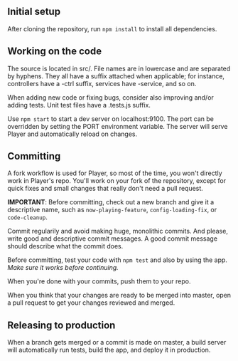 ## Initial setup

After cloning the repository, run `npm install` to install all dependencies.

## Working on the code

The source is located in src/. File names are in lowercase and
are separated by hyphens. They all have a suffix attached when applicable;
for instance, controllers have a -ctrl suffix, services have -service, and so on.

When adding new code or fixing bugs, consider also improving and/or adding tests.
Unit test files have a .tests.js suffix.

Use `npm start` to start a dev server on localhost:9100.
The port can be overridden by setting the PORT environment variable.
The server will serve Player and automatically reload on changes.

## Committing

A fork workflow is used for Player, so most of the time,
you won't directly work in Player's repo. You'll work on your fork of the repository,
except for quick fixes and small changes that really don't need a pull request.

**IMPORTANT**: Before committing, check out a new branch and give it a descriptive name,
such as `now-playing-feature`, `config-loading-fix`, or `code-cleanup`.

Commit regularily and avoid making huge, monolithic commits. And please,
write good and descriptive commit messages.
A good commit message should describe what the commit does.

Before committing, test your code with `npm test` and also by using the app.
*Make sure it works before continuing.*

When you're done with your commits, push them to your repo.

When you think that your changes are ready to be merged into master,
open a pull request to get your changes reviewed and merged.

## Releasing to production

When a branch gets merged or a commit is made on master, a build server
will automatically run tests, build the app, and deploy it in production.
